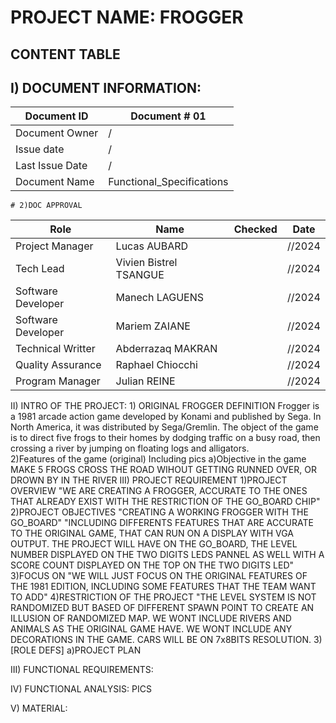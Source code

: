 # PROJECT NAME: FROGGER

## CONTENT TABLE 

## I) DOCUMENT INFORMATION:
| Document ID | Document # 01 |
|---|---|
| Document Owner | / |
| Issue date | / |
| Last Issue Date | / |
| Document Name | Functional_Specifications|

    # 2)DOC APPROVAL

| Role | Name | Checked | Date |
|---|---|---|---|
| Project Manager | Lucas AUBARD |  | //2024 |
| Tech Lead | Vivien Bistrel TSANGUE |  | //2024 |
| Software Developer | Manech LAGUENS |  | //2024 |
| Software Developer | Mariem ZAIANE | | //2024 |
| Technical Writter | Abderrazaq MAKRAN |  | //2024 |
| Quality Assurance | Raphael Chiocchi ||//2024 |
| Program Manager | Julian REINE ||//2024 |

II) INTRO OF THE PROJECT:
    1) ORIGINAL FROGGER DEFINITION
        Frogger is a 1981 arcade action game developed by Konami and published by Sega. In North America, it was distributed by Sega/Gremlin. The object of the game is to direct five frogs to their homes by dodging traffic on a busy road, then crossing a river by jumping on floating logs and alligators.        
    2)Features of the game (original) Including pics
        a)Objective in the game
        MAKE 5 FROGS CROSS THE ROAD WIHOUT GETTING RUNNED OVER, OR DROWN BY IN THE RIVER
III) PROJECT REQUIREMENT 
        1)PROJECT OVERVIEW
            "WE ARE CREATING A FROGGER, ACCURATE TO THE ONES THAT ALREADY EXIST WITH THE RESTRICTION OF THE GO_BOARD CHIP"
        2)PROJECT OBJECTIVES
            "CREATING A WORKING FROGGER WITH THE GO_BOARD" "INCLUDING DIFFERENTS FEATURES THAT ARE ACCURATE TO THE ORIGINAL GAME, THAT CAN RUN ON A DISPLAY WITH VGA OUTPUT. THE PROJECT WILL HAVE ON THE GO_BOARD, THE LEVEL NUMBER DISPLAYED ON THE TWO DIGITS LEDS PANNEL AS WELL WITH A SCORE COUNT DISPLAYED ON THE TOP ON THE TWO DIGITS LED"
        3)FOCUS ON
            "WE WILL JUST FOCUS ON THE ORIGINAL FEATURES OF THE 1981 EDITION, INCLUDING SOME FEATURES THAT THE TEAM WANT TO ADD"
        4)RESTRICTION OF THE PROJECT
            "THE LEVEL SYSTEM IS NOT RANDOMIZED BUT BASED OF DIFFERENT SPAWN POINT TO CREATE AN ILLUSION OF RANDOMIZED MAP. WE WONT INCLUDE RIVERS AND ANIMALS AS THE ORIGINAL GAME HAVE. WE WONT INCLUDE ANY DECORATIONS IN THE GAME. CARS WILL BE ON 7x8BITS RESOLUTION.
        3)[ROLE DEFS]
            a)PROJECT PLAN

III) FUNCTIONAL REQUIREMENTS:
    

IV) FUNCTIONAL ANALYSIS:
 PICS


V) MATERIAL:
